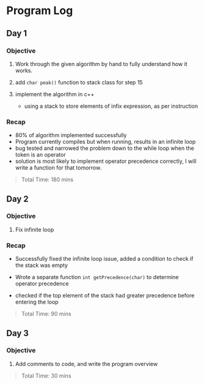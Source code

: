 # Program Log

## Day 1


### Objective
  1. Work through the given algorithm by hand to fully understand how it works.
   
  2. add `char peak()` function to stack class for step 15
   
  3. implement the algorithm in c++
       - using a stack to store elements of infix expression, as per instruction

### Recap
- 80% of algorithm implemented successfully
- Program currently compiles but when running, results in an infinite loop
- bug tested and narrowed the problem down to the while loop when the token is an operator
- solution is most likely to implement operator precedence correctly, I will write a function for that tomorrow.


>Total Time: 180 mins

## Day 2

### Objective

  1. Fix infinite loop

### Recap
- Successfully fixed the infinite loop issue, added a condition to check if the stack was empty 
  
- Wrote a separate function `int getPrecedence(char)` to determine operator precedence
  
- checked if the top element of the stack had greater precedence before entering the loop

>Total Time: 90 mins

## Day 3

### Objective

  1. Add comments to code, and write the program overview

>Total Time: 30 mins

